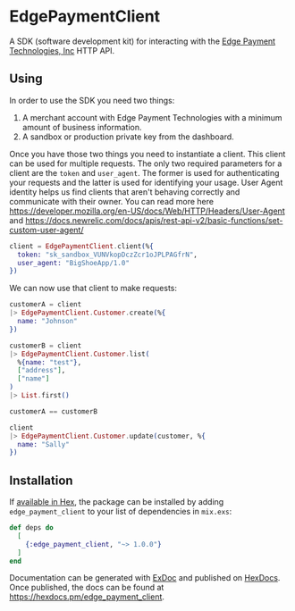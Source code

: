 # EdgePaymentClient

A SDK (software development kit) for interacting with the [Edge Payment Technologies, Inc](https://tryedge.com) HTTP API.


## Using

In order to use the SDK you need two things:

1. A merchant account with Edge Payment Technologies with a minimum amount of business information.
2. A sandbox or production private key from the dashboard.

Once you have those two things you need to instantiate a client. This client can be used for multiple requests. The only two required parameters for a client are the `token` and `user_agent`. The former is used for authenticating your requests and the latter is used for identifying your usage. User Agent identity helps us find clients that aren't behaving correctly and communicate with their owner. You can read more here https://developer.mozilla.org/en-US/docs/Web/HTTP/Headers/User-Agent and https://docs.newrelic.com/docs/apis/rest-api-v2/basic-functions/set-custom-user-agent/

``` elixir
client = EdgePaymentClient.client(%{
  token: "sk_sandbox_VUNVkopDczZcr1oJPLPAGfrN",
  user_agent: "BigShoeApp/1.0"
})
```

We can now use that client to make requests:

``` elixir
customerA = client
|> EdgePaymentClient.Customer.create(%{
  name: "Johnson"
})
```

``` elixir
customerB = client
|> EdgePaymentClient.Customer.list(
  %{name: "test"},
  ["address"],
  ["name"]
)
|> List.first()
```

``` elixir
customerA == customerB

```

``` elixir
client
|> EdgePaymentClient.Customer.update(customer, %{
  name: "Sally"
})
```

## Installation

If [available in Hex](https://hex.pm/docs/publish), the package can be installed
by adding `edge_payment_client` to your list of dependencies in `mix.exs`:

```elixir
def deps do
  [
    {:edge_payment_client, "~> 1.0.0"}
  ]
end
```

Documentation can be generated with [ExDoc](https://github.com/elixir-lang/ex_doc)
and published on [HexDocs](https://hexdocs.pm). Once published, the docs can
be found at <https://hexdocs.pm/edge_payment_client>.
